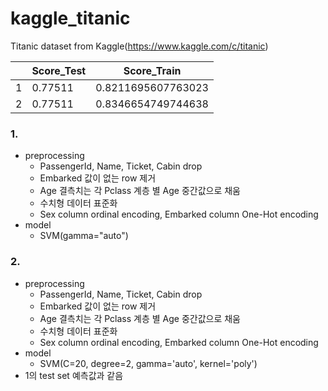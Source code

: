 # kaggle_titanic
Titanic dataset from Kaggle(https://www.kaggle.com/c/titanic)

|    | Score_Test  | Score_Train        |
| -- | ----------- | ------------------ |
| 1  | 0.77511     | 0.8211695607763023 |
| 2  | 0.77511     | 0.8346654749744638 |

### 1.    
* preprocessing
  * PassengerId, Name, Ticket, Cabin drop
  * Embarked 값이 없는 row 제거
  * Age 결측치는 각 Pclass 계층 별 Age 중간값으로 채움
  * 수치형 데이터 표준화
  * Sex column ordinal encoding, Embarked column One-Hot encoding
* model
  * SVM(gamma="auto")
### 2.    
* preprocessing
  * PassengerId, Name, Ticket, Cabin drop
  * Embarked 값이 없는 row 제거
  * Age 결측치는 각 Pclass 계층 별 Age 중간값으로 채움
  * 수치형 데이터 표준화
  * Sex column ordinal encoding, Embarked column One-Hot encoding
* model
  * SVM(C=20, degree=2, gamma='auto', kernel='poly')
* 1의 test set 예측값과 같음